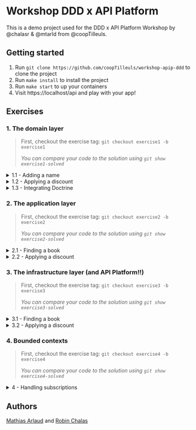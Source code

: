 # Workshop DDD x API Platform

This is a demo project used for the DDD x API Platform Workshop by @chalasr & @mtarld from @coopTilleuls.

## Getting started

1. Run `git clone https://github.com/coopTilleuls/workshop-apip-ddd` to clone the project
1. Run `make install` to install the project
1. Run `make start` to up your containers
1. Visit https://localhost/api and play with your app!

## Exercises

### 1. The domain layer

> First, checkout the exercise tag: `git checkout exercise1 -b exercise1`
>
> *You can compare your code to the solution using `git show exercise1-solved`*

<details>
  <summary>1.1 - Adding a name</summary>

  - Let's create a `App\BookStore\ValueObject\BookName` value object
  - This `BookName` will have to hold a value (string)
  - That value length have to be less that 255
  - Now, create a `rename` method in `Book` to change the `BookName`
  - You'll have to update the `DummyBookFactory` to handle the name
  - Finally, update the `BookTest::testRename` to test your use case

</details>

<details>
  <summary>1.2 - Applying a discount</summary>

  - Let's add a price to books
  - That price should always be greater than 0
  - The `Book` model must have a method that will apply a discount percentage on the price
  - You'll have to update the `DummyBookFactory` to handle the price creation
  - Finally, update the `BookTest::testApplyDiscount` to test your use case

</details>

<details>
  <summary>1.3 - Integrating Doctrine</summary>

  - Let's add the proper `ORM\Entity`, `ORM\Embedded`, `ORM\Embeddable` and `ORM\Column` PHP attributes on value objects and models
  - Have a look at the `DoctrineRepository` class
  - Implement the missing methods in the `DoctrineBookRepository`
  - Finally, have a look at the `DoctrineBookRepositoryTest` and fill the missing test cases

</details>

### 2. The application layer

> First, checkout the exercise tag: `git checkout exercise2 -b exercise2`
>
> *You can compare your code to the solution using `git show exercise2-solved`*

<details>
  <summary>2.1 - Finding a book</summary>

  - Let's create a `App\BookStore\Application\Query\FindBookQuery` query
  - That query will just hold the book id
  - Now let's update the associated handler so that it uses the query and the repository to retrieve a book by its id
  - Finally, update the `FindBookTest` to test functionally what you've just coded (using the query bus)

</details>

<details>
  <summary>2.2 - Applying a discount</summary>

  - Let's create a `DiscountBookCommand` and its handler that will apply a discount on a specific book
  - Then, update the `DiscountBookTest` to test functionally what you've just coded (using the command bus)

</details>

### 3. The infrastructure layer (and API Platform!!)

> First, checkout the exercise tag: `git checkout exercise3 -b exercise3`
>
> *You can compare your code to the solution using `git show exercise3-solved`*

<details>
  <summary>3.1 - Finding a book</summary>

  - Let's update the `BookResource` to specify the `BookItemProvider` in the `Get` operation
  - Fill in the `BookItemProvider` and dispatch the `FindBookQuery` to return (or not) a book based on the id
  - Update the `FindBookTest` acceptance test to really test the API

</details>

<details>
  <summary>3.2 - Applying a discount</summary>

  - Let's update the `BookResource` to specify the proper provider and processor
  - You can now create the proper processor to apply a discount on a book (and return the updated book)
  - Update the `DiscountBookTest` acceptance test to really test the API

</details>

### 4. Bounded contexts

> First, checkout the exercise tag: `git checkout exercise4 -b exercise4`
>
> *You can compare your code to the solution using `git show exercise4-solved`*

<details>
  <summary>4 - Handling subscriptions</summary>

  - Let's update the `Subscription` entity to make it as an API resource (with `Post` and `Delete` operations only)
  - Update API Platform's configuration to handle resources in the `Subscription` bounded context
  - Update the `SubscriptionCrudTest` acceptance test

</details>

## Authors
[Mathias Arlaud](https://github.com/mtarld) and [Robin Chalas](https://github.com/chalasr)

